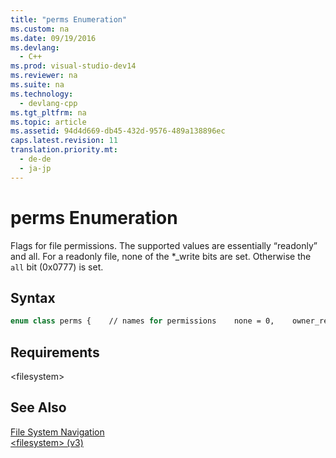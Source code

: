 ```yaml
---
title: "perms Enumeration"
ms.custom: na
ms.date: 09/19/2016
ms.devlang: 
  - C++
ms.prod: visual-studio-dev14
ms.reviewer: na
ms.suite: na
ms.technology: 
  - devlang-cpp
ms.tgt_pltfrm: na
ms.topic: article
ms.assetid: 94d4d669-db45-432d-9576-489a138896ec
caps.latest.revision: 11
translation.priority.mt: 
  - de-de
  - ja-jp
---
```

# perms Enumeration
Flags for file permissions. The supported values are essentially “readonly” and all. For a readonly file, none of the *_write bits are set. Otherwise the `all` bit (0x0777) is set.  
  
## Syntax  
  
```vb  
enum class perms {    // names for permissions    none = 0,    owner_read = 0400,    // S_IRUSR    owner_write = 0200,    // S_IWUSR    owner_exec = 0100,    // S_IXUSR    owner_all = 0700,    // S_IRWXU    group_read = 040,    // S_IRGRP    group_write = 020,    // S_IWGRP    group_exec = 010,    // S_IXGRP    group_all = 070,    // S_IRWXG    others_read = 04,    // S_IROTH    others_write = 02,    // S_IWOTH    others_exec = 01,    // S_IXOTH    others_all = 07,    // S_IRWXO    all = 0777,    set_uid = 04000,    // S_ISUID    set_gid = 02000,    // S_ISGID    sticky_bit = 01000,    // S_ISVTX    mask = 07777,    unknown = 0xFFFF,    add_perms = 0x10000,    remove_perms = 0x20000,    resolve_symlinks = 0x40000    };  
```  
  
## Requirements  
 <filesystem\>  
  
## See Also  
 [File System Navigation](../vs140/File-System-Navigation.md)   
 [<filesystem\> (v3)](../vs140/-filesystem-.md)